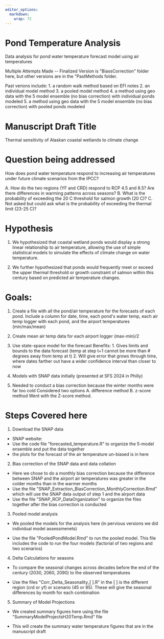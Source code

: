 ```yaml
---
editor_options: 
  markdown: 
    wrap: 72
---
```


# Pond Temperature Analysis

Data analysis for pond water temperature forecast model using air
temperatures

Multiple Attempts Made -- Finalized Version is "BiassCorrection" folder
here, but other versions are in the "PastMethods folder.

Past verions include: 1. a random walk method based on EFI notes 2. an
individual model method 3. a pooled model method 4. a method using geo
data with the 5 model ensemble (no bias correction) with individual
ponds modeled 5. a method using geo data with the 5 model ensemble (no
bias correction) with pooled ponds modeled

# Manuscript Draft Title

Thermal sensitivity of Alaskan coastal wetlands to climate change

# Question being addressed

How does pond water temperature respond to increasing air temperatures
under future climate scenarios from the IPCC?

A. How do the two regions (YF and CRD) respond to RCP 4.5 and 8.5? Are
there differences in warming patterns across seasons? B. What is the
probability of exceeding the 20 C threshold for salmon growth (20 C)? C.
Not asked but could ask what is the probability of exceeding the thermal
limit (23-25 C)?

# Hypothesis

1.  We hypothesized that coastal wetland ponds would display a strong
    linear relationship to air temperature, allowing the use of simple
    statistical models to simulate the effects of climate change on
    water temperature.

2.  We further hypothesized that ponds would frequently meet or exceed
    the upper thermal threshold or growth constraint of salmon within
    this century based on predicted air temperature changes.

# Goals:

1.  Create a file with all the pond/air temperature for the forecasts of
    each pond. Include a column for date, time, each pond's water temp,
    each air temp logger with each pond, and the airport temperatures
    (min/max/mean)

2.  Create mean air temp data for each airport logger (max-min)/2

3.  Use state-space model for the forecast Benefits: 1. Gives limits and
    bounds to the data forecast (temp at step t+1 cannot be more than \#
    degrees away from temp at t) 2. Will give error that grows through
    time, where dates farther out have a wider confidence interval than
    closer to now

4.  Models with SNAP data initially (presented at SFS 2024 in Philly)

5.  Needed to conduct a bias correction because the winter months were
    far too cold Considered two options A. difference method B. z-score
    method Went with the Z-score method.

# Steps Covered here

1.  Download the SNAP data

-   SNAP website:
-   Use the code file "forecasted_temperature.R" to organize the 5-model
    ensemble and put the data together
-   the plots for the forecast of the air temperature un-biased is in
    here

2.  Bias correction of the SNAP data and data collation

-   Here we chose to do a monthly bias correction because the difference
    between SNAP and the airport air temperatures was greater in the
    colder months than in the warmer months
-   Use the file "SNAP_Extraction_BiasCorrection_MonthlyCorrection.Rmd"
    which will use the SNAP data output of step 1 and the airport data
-   Use the file "SNAP_RCP_DataOrganization" to organize the files
    together after the bias correction is conducted

3.  Pooled model analysis

-   We pooled the models for the analysis here (in pervious versions we
    did individual model assessmenets)

-   Use the file "PooledPondModel.Rmd" to run the pooled model. This
    file includes the code to run the four models (factorial of two
    regions and two scenarios)

4.  Delta Calculations for seasons

-   To compare the seasonal changes across decades before the end of the
    century (2030, 2060, 2090) to the observed temperatures

-   Use the files "Corr_Delta_Seasonality\_[ ].R" in the [ ] is the
    different region (crd or yf) or scenario (45 or 85). These will give
    the seasonal differences by month for each combination

5.  Summary of Model Projections

-   We created summary figures here using the file
    "SummaryModelProjectsH20Temp.Rmd" file

-   This will create the summary water temperature figures that are in
    the manuscript draft
